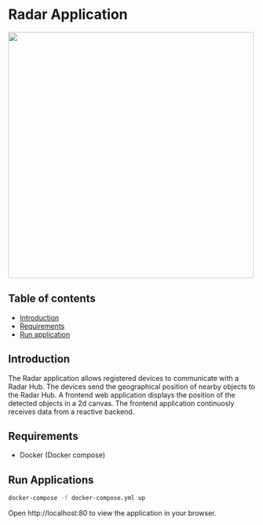 # Radar Application

<img src="https://github.com/sitMCella/radar/wiki/images/radar.png" width="500">

## Table of contents

* [Introduction](#introduction)
* [Requirements](#requirements)
* [Run application](#run-application)

## Introduction

The Radar application allows registered devices to communicate with a Radar Hub. The devices send the geographical position of nearby objects to the Radar Hub. A frontend web application displays the position of the detected objects in a 2d canvas. The frontend application continuosly receives data from a reactive backend.

## Requirements

- Docker (Docker compose)

## Run Applications

```sh
docker-compose -f docker-compose.yml up
```

Open http://localhost:80 to view the application in your browser.
